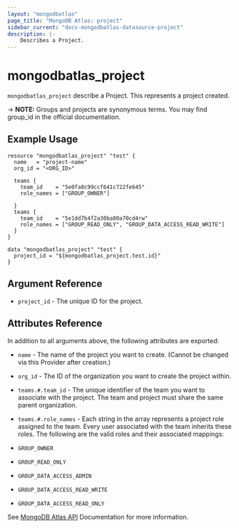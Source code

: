 ```yaml
---
layout: "mongodbatlas"
page_title: "MongoDB Atlas: project"
sidebar_current: "docs-mongodbatlas-datasource-project"
description: |-
    Describes a Project.
---
```


# mongodbatlas_project

`mongodbatlas_project` describe a Project. This represents a project created.

-> **NOTE:** Groups and projects are synonymous terms. You may find group_id in the official documentation.

## Example Usage

```hcl
resource "mongodbatlas_project" "test" {
  name   = "project-name"
  org_id = "<ORG_ID>"

  teams {
    team_id    = "5e0fa8c99ccf641c722fe645"
    role_names = ["GROUP_OWNER"]

  }
  teams {
    team_id    = "5e1dd7b4f2a30ba80a70cd4rw"
    role_names = ["GROUP_READ_ONLY", "GROUP_DATA_ACCESS_READ_WRITE"]
  }
}

data "mongodbatlas_project" "test" {
  project_id = "${mongodbatlas_project.test.id}"
}
```

## Argument Reference

* `project_id` - The unique ID for the project.

## Attributes Reference

In addition to all arguments above, the following attributes are exported:

* `name` - The name of the project you want to create. (Cannot be changed via this Provider after creation.)
* `org_id` - The ID of the organization you want to create the project within.

* `teams.#.team_id` - The unique identifier of the team you want to associate with the project. The team and project must share the same parent organization.

* `teams.#.role_names` - Each string in the array represents a project role assigned to the team. Every user associated with the team inherits these roles.
The following are the valid roles and their associated mappings:

* `GROUP_OWNER`
* `GROUP_READ_ONLY`
* `GROUP_DATA_ACCESS_ADMIN`
* `GROUP_DATA_ACCESS_READ_WRITE`
* `GROUP_DATA_ACCESS_READ_ONLY`


See [MongoDB Atlas API](https://docs.atlas.mongodb.com/reference/api/project-get-one/) Documentation for more information.